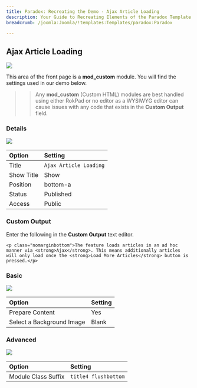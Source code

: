 ```yaml
---
title: Paradox: Recreating the Demo - Ajax Article Loading
description: Your Guide to Recreating Elements of the Paradox Template for Joomla
breadcrumb: /joomla:Joomla/!templates:Templates/paradox:Paradox

---
```


Ajax Article Loading
-----

![][demo]

This area of the front page is a **mod_custom** module. You will find the settings used in our demo below.

>> Any **mod_custom** (Custom HTML) modules are best handled using either RokPad or no editor as a WYSIWYG editor can cause issues with any code that exists in the **Custom Output** field.

### Details

![][demo2]

| Option     | Setting                |  
| :--------- | :--------------------- |  
| Title      | `Ajax Article Loading` |  
| Show Title | Show                   |  
| Position   | bottom-a               |  
| Status     | Published              |  
| Access     | Public                 |  

### Custom Output

Enter the following in the **Custom Output** text editor.

~~~
<p class="nomarginbottom">The feature loads articles in an ad hoc manner via <strong>Ajax</strong>. This means additionally articles will only load once the <strong>Load More Articles</strong> button is pressed.</p>
~~~

### Basic

![][demo3]

| Option                    | Setting |  
| :------------------------ | :------ |  
| Prepare Content           | Yes     |  
| Select a Background Image | Blank   |

### Advanced

![][demo4]

| Option              | Setting              |  
| :------------------ | :------------------- |  
| Module Class Suffix | `title4 flushbottom` |  

[demo]: assets/demo_8.jpeg
[demo2]: assets/demo_8a.jpeg
[demo3]: assets/demo_8b.jpeg
[demo4]: assets/demo_8c.jpeg
